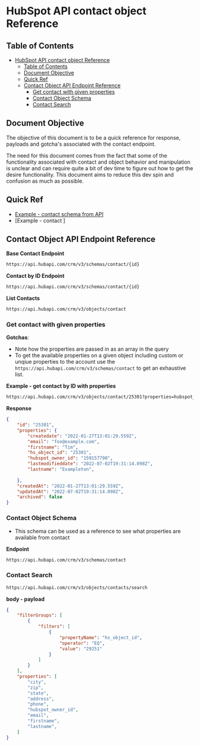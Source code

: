 # HubSpot API contact object Reference 

## Table of Contents

- [HubSpot API contact object Reference](#hubspot-api-contact-object-reference)
  - [Table of Contents](#table-of-contents)
  - [Document Objective](#document-objective)
  - [Quick Ref](#quick-ref)
  - [Contact Object API Endpoint Reference](#contact-object-api-endpoint-reference)
    - [Get contact with given properties](#get-contact-with-given-properties)
    - [Contact Object Schema](#contact-object-schema)
    - [Contact Search](#contact-search)

## Document Objective 

The objective of this document is to be a quick reference for response, payloads and gotcha's associated with the contact endpoint. 

The need for this document comes from the fact that some of the functionality associated with contact and object behavior and manipulation is unclear and can require quite a bit of dev time to figure out how to get the desire functionality. This document aims to reduce this dev spin and confusion as much as possible. 



## Quick Ref 

- [Example - contact schema from API](./examples/hsContactSchema.example.json) 
- [Example - contact ]

## Contact Object API Endpoint Reference

__Base Contact Endpoint__
```txt
https://api.hubapi.com/crm/v3/schemas/contact/{id}
```

__Contact by ID Endpoint__
```txt
https://api.hubapi.com/crm/v3/schemas/contact/{id}
```

__List Contacts__
```txt
https://api.hubapi.com/crm/v3/objects/contact
```


### Get contact with given properties 

__Gotchas__:

- Note how the properties are passed in as an array in the query
- To get the available properties on a given object including custom or unqiue properties to the account use the `https://api.hubapi.com/crm/v3/schemas/contact` to get an exhaustive list.

__Example - get contact by ID with properties__
```txt
https://api.hubapi.com/crm/v3/objects/contact/25301?properties=hubspot_owner_id,email,firstname,lastname,%0A%0A%0A
```

__Response__

```json
{
	"id": "25301",
	"properties": {
		"createdate": "2022-01-27T13:01:29.559Z",
		"email": "foo@example.com",
		"firstname": "Tim",
		"hs_object_id": "25301",
		"hubspot_owner_id": "159157790",
		"lastmodifieddate": "2022-07-02T19:31:14.098Z",
		"lastname": "Exampleton",
		
	},
	"createdAt": "2022-01-27T13:01:29.559Z",
	"updatedAt": "2022-07-02T19:31:14.098Z",
	"archived": false
}
```

### Contact Object Schema 

- This schema can be used as a reference to see what properties are available from contact 

__Endpoint__
```txt
https://api.hubapi.com/crm/v3/schemas/contact
```

### Contact Search 

```txt
https://api.hubapi.com/crm/v3/objects/contacts/search
```

__body - payload__
```json
{
	"filterGroups": [
		{
			"filters": [
				{
					"propertyName": "hs_object_id",
					"operator": "EQ",
					"value": "29251"
				}
			]
		}
	],
	"properties": [
		"city",
		"zip",
		"state",
		"address",
		"phone",
		"hubspot_owner_id",
		"email",
		"firstname",
		"lastname",
	]
}
```